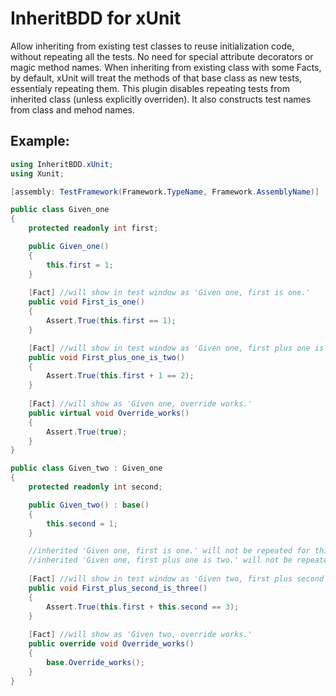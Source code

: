 # InheritBDD for  xUnit

Allow inheriting from existing test classes to reuse initialization code, without repeating all the tests. No need for special attribute decorators or magic method names.
When inheriting from existing class with some Facts, by default, xUnit will treat the methods of that base class as new tests, essentialy repeating them.
This plugin disables repeating tests from inherited class (unless explicitly overriden). It also constructs test names from class and mehod names.

## Example:

```cs
using InheritBDD.xUnit;
using Xunit;

[assembly: TestFramework(Framework.TypeName, Framework.AssemblyName)]

public class Given_one
{
    protected readonly int first;

    public Given_one()
    {
        this.first = 1;
    }
    
    [Fact] //will show in test window as 'Given one, first is one.'
    public void First_is_one()
    {
        Assert.True(this.first == 1);
    }

    [Fact] //will show in test window as 'Given one, first plus one is two.'
    public void First_plus_one_is_two()
    {
        Assert.True(this.first + 1 == 2);
    }
    
    [Fact] //will show as 'Given one, override works.'
    public virtual void Override_works()
    {
        Assert.True(true);
    }
}

public class Given_two : Given_one
{
    protected readonly int second;

    public Given_two() : base()
    {
        this.second = 1;
    }

    //inherited 'Given one, first is one.' will not be repeated for this test class
    //inherited 'Given one, first plus one is two.' will not be repeated for this test class
    
    [Fact] //will show in test window as 'Given two, first plus second is three.'
    public void First_plus_second_is_three()
    {
        Assert.True(this.first + this.second == 3);
    }
    
    [Fact] //will show as 'Given two, override works.'
    public override void Override_works()
    {
        base.Override_works();
    }
}
```
